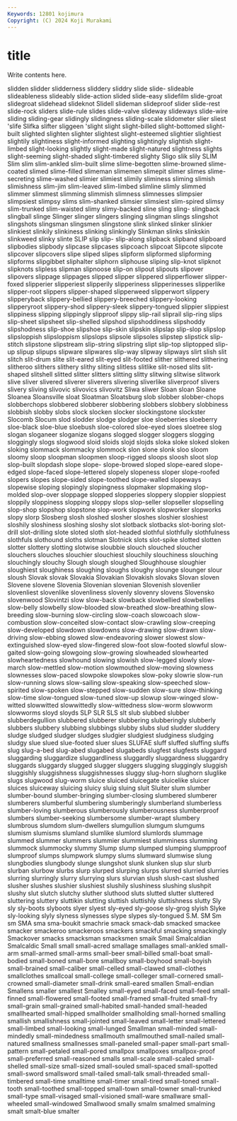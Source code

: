 ```yaml
---
Keywords: 12801 kojimura
Copyright: (C) 2024 Koji Murakami
---
```


# title

Write contents here.



slidden slidder slidderness sliddery sliddry slide slide- slideable slideableness
slideably slide-action slided slide-easy slidefilm slide-groat slidegroat slidehead slideknot Slidell
slideman slideproof slider slide-rest slide-rock sliders slide-rule slides slide-valve slideway
slideways slide-wire sliding sliding-gear slidingly slidingness sliding-scale slidometer slier sliest
'slife Slifka slifter sliggeen 'slight slight slight-billed slight-bottomed slight-built slighted
slighten slighter slightest slight-esteemed slightier slightiest slightily slightiness slight-informed slighting
slightingly slightish slight-limbed slight-looking slightly slight-made slight-natured slightness slights slight-seeming
slight-shaded slight-timbered slighty Sligo slik slily SLIM Slim slim slim-ankled
slim-built slime slime-begotten slime-browned slime-coated slimed slime-filled slimeman slimemen slimepit
slimer slimes slime-secreting slime-washed slimier slimiest slimily sliminess sliming slimish
slimishness slim-jim slim-leaved slim-limbed slimline slimly slimmed slimmer slimmest slimming
slimmish slimness slimnesses slimpsier slimpsiest slimpsy slims slim-shanked slimsier slimsiest
slim-spired slimsy slim-trunked slim-waisted slimy slimy-backed sline sling sling- slingback
slingball slinge Slinger slinger slingers slinging slingman slings slingshot slingshots
slingsman slingsmen slingstone slink slinked slinker slinkier slinkiest slinkily slinkiness
slinking slinkingly Slinkman slinks slinkskin slinkweed slinky slinte SLIP slip
slip- slip-along slipback slipband slipboard slipbodies slipbody slipcase slipcases slipcoach
slipcoat Slipcote slipcote slipcover slipcovers slipe sliped slipes slipform slipformed
slipforming slipforms slipgibbet sliphalter sliphorn sliphouse sliping slip-knot slipknot slipknots
slipless slipman slipnoose slip-on slipout slipouts slipover slipovers slippage slippages
slipped slipper slippered slipperflower slipper-foxed slipperier slipperiest slipperily slipperiness slipperinesses
slipperlike slipper-root slippers slipper-shaped slipperweed slipperwort slippery slipperyback slippery-bellied slippery-breeched
slippery-looking slipperyroot slippery-shod slippery-sleek slippery-tongued slippier slippiest slippiness slipping slippingly
slipproof slippy slip-rail sliprail slip-ring slips slip-sheet slipsheet slip-shelled slipshod
slipshoddiness slipshoddy slipshodness slip-shoe slipshoe slip-skin slipskin slipslap slip-slop slipslop
slipsloppish slipsloppism slipslops slipsole slipsoles slipstep slipstick slip-stitch slipstone slipstream
slip-string slipstring slipt slip-top sliptopped slip-up slipup slipups slipware slipwares
slip-way slipway slipways slirt slish slit slitch slit-drum slite slit-eared
slit-eyed slit-footed slither slithered slithering slitheroo slithers slithery slithy sliting
slitless slitlike slit-nosed slits slit-shaped slitshell slitted slitter slitters slitting
slitty slitwing slitwise slitwork slive sliver slivered sliverer sliverers slivering
sliverlike sliverproof slivers slivery sliving slivovic slivovics slivovitz Sliwa sliwer
Sloan sloan Sloane Sloanea Sloansville sloat Sloatman Sloatsburg slob slobber
slobber-chops slobberchops slobbered slobberer slobbering slobbers slobbery slobbiness slobbish slobby
slobs slock slocken slocker slockingstone slockster Slocomb Slocum slod slodder
slodge slodger sloe sloeberries sloeberry sloe-black sloe-blue sloebush sloe-colored sloe-eyed
sloes sloetree slog slogan sloganeer sloganize slogans slogged slogger sloggers
slogging sloggingly slogs slogwood sloid sloids slojd slojds sloka sloke
sloked sloken sloking slommack slommacky slommock slon slone slonk sloo
sloom sloomy sloop sloopman sloopmen sloop-rigged sloops sloosh sloot slop
slop-built slopdash slope slope- slope-browed sloped slope-eared slope-edged slope-faced slope-lettered
slopely slopeness sloper slope-roofed slopers slopes slope-sided slope-toothed slope-walled slopeways
slopewise sloping slopingly slopingness slopmaker slopmaking slop-molded slop-over sloppage slopped
slopperies sloppery sloppier sloppiest sloppily sloppiness slopping sloppy slops slop-seller
slopseller slopselling slop-shop slopshop slopstone slop-work slopwork slopworker slopworks slopy
slorp Slosberg slosh sloshed slosher sloshes sloshier sloshiest sloshily sloshiness
sloshing sloshy slot slotback slotbacks slot-boring slot-drill slot-drilling slote sloted
sloth slot-headed slothful slothfully slothfulness slothfuls slothound sloths slotman Slotnick
slots slot-spike slotted slotten slotter slottery slotting slotwise sloubbie slouch
slouched sloucher slouchers slouches slouchier slouchiest slouchily slouchiness slouching slouchingly
slouchy Slough slough sloughed Sloughhouse sloughier sloughiest sloughiness sloughing sloughs
sloughy slounge slounger slour sloush Slovak slovak Slovakia Slovakian Slovakish
slovaks Slovan sloven Slovene slovene Slovenia Slovenian slovenian Slovenish slovenlier
slovenliest slovenlike slovenliness slovenly slovenry slovens Slovensko slovenwood Slovintzi slow
slow-back slowback slowbellied slowbellies slow-belly slowbelly slow-blooded slow-breathed slow-breathing slow-breeding
slow-burning slow-circling slow-coach slowcoach slow-combustion slow-conceited slow-contact slow-crawling slow-creeping slow-developed
slowdown slowdowns slow-drawing slow-drawn slow-driving slow-ebbing slowed slow-endeavoring slower slowest
slow-extinguished slow-eyed slow-fingered slow-foot slow-footed slowful slow-gaited slow-going slowgoing slow-growing
slowheaded slowhearted slowheartedness slowhound slowing slowish slow-legged slowly slow-march slow-mettled
slow-motion slowmouthed slow-moving slowness slownesses slow-paced slowpoke slowpokes slow-poky slowrie
slow-run slow-running slows slow-sailing slow-speaking slow-speeched slow-spirited slow-spoken slow-stepped slow-sudden
slow-sure slow-thinking slow-time slow-tongued slow-tuned slow-up slowup slow-winged slow-witted slowwitted
slowwittedly slow-wittedness slow-worm slowworm slowworms sloyd sloyds SLP SLR SLS
slt slub slubbed slubber slubberdegullion slubbered slubberer slubbering slubberingly slubberly
slubbers slubbery slubbing slubbings slubby slubs slud sludder sluddery sludge
sludged sludger sludges sludgier sludgiest sludginess sludging sludgy slue slued
slue-footed sluer slues SLUFAE sluff sluffed sluffing sluffs slug slug-a-bed
slug-abed slugabed slugabeds slugfest slugfests sluggard sluggarding sluggardize sluggardliness sluggardly
sluggardness sluggardry sluggards sluggardy slugged slugger sluggers slugging sluggingly sluggish
sluggishly sluggishness sluggishnesses sluggy slug-horn slughorn sluglike slugs slugwood slug-worm
sluice sluiced sluicegate sluicelike sluicer sluices sluiceway sluicing sluicy sluig
sluing sluit Sluiter slum slumber slumber-bound slumber-bringing slumber-closing slumbered slumberer
slumberers slumberful slumbering slumberingly slumberland slumberless slumber-loving slumberous slumberously slumberousness
slumberproof slumbers slumber-seeking slumbersome slumber-wrapt slumbery slumbrous slumdom slum-dwellers slumgullion
slumgum slumgums slumism slumisms slumland slumlike slumlord slumlords slummage slummed
slummer slummers slummier slummiest slumminess slumming slummock slummocky slummy Slump
slump slumped slumping slumpproof slumproof slumps slumpwork slumpy slums slumward
slumwise slung slungbodies slungbody slunge slungshot slunk slunken slup slur
slurb slurban slurbow slurbs slurp slurped slurping slurps slurred slurried
slurries slurring slurringly slurry slurrying slurs slurvian slush slush-cast slushed
slusher slushes slushier slushiest slushily slushiness slushing slushpit slushy slut
slutch slutchy sluther sluthood sluts slutted slutter sluttered sluttering sluttery
sluttikin slutting sluttish sluttishly sluttishness slutty Sly sly sly-boots slyboots
slyer slyest sly-eyed sly-goose sly-grog slyish Slyke sly-looking slyly slyness
slynesses slype slypes sly-tongued S.M. SM Sm sm SMA sma
sma-boukit smachrie smack smack-dab smacked smackee smacker smackeroo smackeroos smackers
smackful smacking smackingly Smackover smacks smacksman smacksmen smaik Smail Smalcaldian
Smalcaldic Small small small-acred smallage smallages small-ankled small-arm small-armed small-arms
small-beer small-billed small-boat small-bodied small-boned small-bore smallboy small-boyhood small-boyish small-brained
small-caliber small-celled small-clawed small-clothes smallclothes smallcoal small-college small-colleger small-cornered small-crowned
small-diameter small-drink small-eared smallen Small-endian Smallens smaller smallest Smalley small-eyed
small-faced small-feed small-finned small-flowered small-footed small-framed small-fruited small-fry small-grain small-grained
small-habited small-handed small-headed smallhearted small-hipped smallholder smallholding small-horned smalling smallish
smallishness small-jointed small-leaved small-letter small-lettered small-limbed small-looking small-lunged Smallman small-minded
small-mindedly small-mindedness smallmouth smallmouthed small-nailed small-natured smallness smallnesses small-paneled small-paper
small-part small-pattern small-petaled small-pored smallpox smallpoxes smallpox-proof small-preferred small-reasoned smalls
small-scale small-scaled small-shelled small-size small-sized small-souled small-spaced small-spotted small-sword smallsword
small-tailed small-talk small-threaded small-timbered small-time smalltime small-timer small-tired small-toned small-tooth
small-toothed small-topped small-town small-towner small-trunked small-type small-visaged small-visioned small-ware smallware
small-wheeled small-windowed Smallwood smally smalm smalmed smalming smalt smalt-blue smalter
